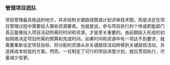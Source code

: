 ### 管理项目团队

项目管理最具挑战的地方，并非绘制关键路径图或计划评审技术图，而是决定在项目管理过程中需要投入哪些资源要素。也就是说，参与项目执行的个体或职能部门真正能够投入项目活动所需的时间和资源，才是至关重要的。由前期投入形成的初始网络决定项目所需的预算和完成时间。如果时间和资源中有一项达不到要求，就需要重新设定项目目标，将分配的资源从非关键路径活动转移到关键路径活动，并选择成本较低的方案。然而，一旦制定了可行的项目进度计划，就应贯彻执行，尽量减少变更。
